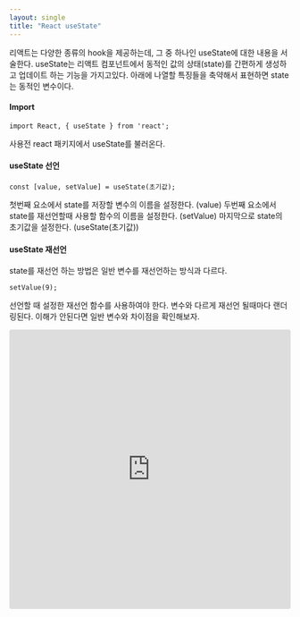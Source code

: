 ```yaml
---
layout: single
title: "React useState"
---
```


리액트는 다양한 종류의 hook을 제공하는데, 그 중 하나인 useState에 대한 내용을 서술한다.
useState는 리액트 컴포넌트에서 동적인 값의 상태(state)를  간편하게 생성하고 업데이트 하는 기능을 가지고있다. 아래에 나열할 특징들을 축약해서 표현하면 state는 동적인 변수이다.

#### Import

	import React, { useState } from 'react';

사용전 react 패키지에서 useState를 불러온다.

#### useState 선언

    const [value, setValue] = useState(초기값);
	
첫번째 요소에서 state를 저장할 변수의 이름을 설정한다. (value)
두번째 요소에서 state를 재선언할때 사용할 함수의 이름을 설정한다. (setValue)
마지막으로 state의 초기값을 설정한다. (useState(초기값))

#### useState 재선언
state를 재선언 하는 방법은 일반 변수를 재선언하는 방식과 다르다.

	setValue(9);
	
선언할 때 설정한 재선언 함수를 사용하여야 한다.
변수와 다르게 재선언 될때마다 랜더링된다. 이해가 안된다면 일반 변수와 차이점을 확인해보자.

<iframe src="https://codesandbox.io/embed/sleepy-fog-c8tmpt?fontsize=14&hidenavigation=1&theme=light"
     style="width:100%; height:500px; border:0; border-radius: 4px; overflow:hidden;"
     title="reactUseState"
     allow="accelerometer; ambient-light-sensor; camera; encrypted-media; geolocation; gyroscope; hid; microphone; midi; payment; usb; vr; xr-spatial-tracking"
     sandbox="allow-forms allow-modals allow-popups allow-presentation allow-same-origin allow-scripts"
   ></iframe>

